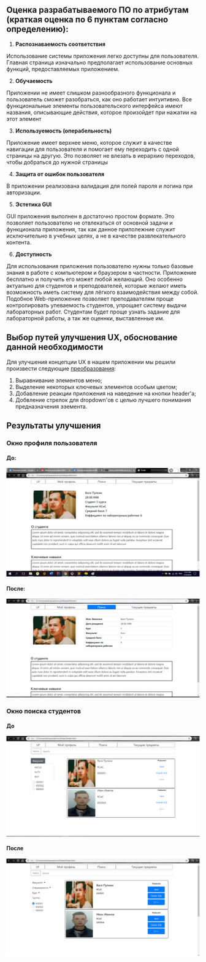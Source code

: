 ## Оценка разрабатываемого ПО по атрибутам (краткая оценка по 6 пунктам согласно  определению):

1. **Распознаваемость  соответствия**

Использование системы приложения легко доступны для пользователя. Главная страница изначально предполагает использование основных 
функций, предоставляемых приложением.

2. **Обучаемость**

Приложении не имеет слишком разнообразного функционала и пользователь сможет разобраться, как оно работает интуитивно. Все функциональные элементы пользовательского интерфейса имеют названия, описывающие действия, которое произойдет при нажатии на этот элемент

3. **Используемость  (операбельность)**

Приложение имеет верхнее меню, которое служит в качестве навигации для пользователя и помогает ему переходить с одной страницы на другую. Это позволяет не влезать в иерархию переходов, чтобы добраться до нужной страницы

4. **Защита от ошибок  пользователя**

В приложении реализована валидация для полей пароля и логина при авторизации.

5. **Эстетика  GUI**

GUI приложения выполнен в достаточно простом формате. Это позволяет пользователю не отвлекаться от основной задачи и функционала приложения, так как данное прилолежние служит исключительно в учебных целях, а не в качестве развлекательного контента.

6. **Доступность**

Для использования приложения пользователю нужны только базовые знания в работе с компьютером и браузером в частности.
Приложение бесплатно и получить его может любой желающий. Оно особенно актуально для студентов и преподователей, которые желают иметь возможность иметь систему для лёгкого взаимодействия между собой. Подобное Web-приложение позволяет преподавателям проще контролировать упеваемость студентов, упрощает систему выдачи лабораторных работ. Студентам будет проще узнать задание для лабораторной работы, а так же оценнки, выставленные им.

## Выбор путей улучшения UX, обоснование данной необходимости

Для улучшения концепции UX в нашем приложении мы решили произвести следующие [преобразования](https://github.com/DanyaHDanny/UniversityFacemash/issues/17):
1) Выравнивание элементов меню;
2) Выделение некоторых ключевых элементов особым цветом;
3) Добавление реакции приложения на наведение на кнопки header'a;
4) Добвление стрелок для dropdown'ов с целью лучшего понимания предназначения ээемента.

## Результаты улучшения
### Окно профиля пользователя
#### До:

![](https://github.com/DanyaHDanny/UniversityFacemash/blob/master/docs/Screenshots/profile_before.png)

#### После:

![](https://github.com/DanyaHDanny/UniversityFacemash/blob/master/docs/Screenshots/profile_after.png)

### Окно поиска студентов
#### До

![](https://github.com/DanyaHDanny/UniversityFacemash/blob/master/docs/Screenshots/search_before.png)

#### После

![](https://github.com/DanyaHDanny/UniversityFacemash/blob/master/docs/Screenshots/search_after.png)
